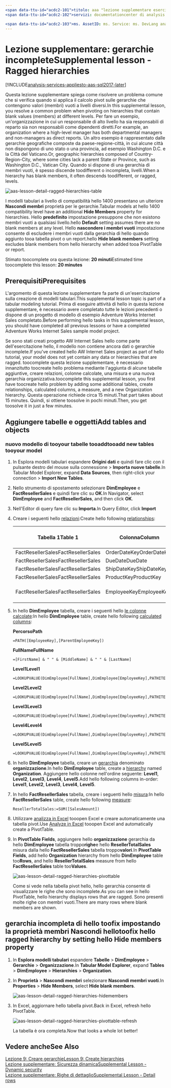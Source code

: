 ```yaml
---
<span data-ttu-id="acdc2-101">titolo: aaa "lezione supplementare esercitazione Azure Analysis Services: gerarchie incomplete | Descrizione di "Microsoft Docs: viene descritto come toofix gerarchie incomplete nell'esercitazione di hello Azure Analysis Services.</span><span class="sxs-lookup"><span data-stu-id="acdc2-101">title: aaa"Azure Analysis Services tutorial supplemental lesson: Ragged hierarchies | Microsoft Docs" description: Describes how toofix ragged hierarchies in hello Azure Analysis Services tutorial.</span></span>
<span data-ttu-id="acdc2-102">servizi: documentationcenter di analysis services: ' autore: manager minewiskan: erikre editor: ' tag: '</span><span class="sxs-lookup"><span data-stu-id="acdc2-102">services: analysis-services documentationcenter: '' author: minewiskan manager: erikre editor: '' tags: ''</span></span>

<span data-ttu-id="acdc2-103">ms. AssetID: ms. Service: ms. DevLang analysis services: ms. topic NA: ms. tgt_pltfrm get-started-article: Workload NA: ms. date na: author 26/05/2017: owend</span><span class="sxs-lookup"><span data-stu-id="acdc2-103">ms.assetid: ms.service: analysis-services ms.devlang: NA ms.topic: get-started-article ms.tgt_pltfrm: NA ms.workload: na ms.date: 05/26/2017 ms.author: owend</span></span>
---
```

# <a name="supplemental-lesson---ragged-hierarchies"></a><span data-ttu-id="acdc2-104">Lezione supplementare: gerarchie incomplete</span><span class="sxs-lookup"><span data-stu-id="acdc2-104">Supplemental lesson - Ragged hierarchies</span></span>

[!INCLUDE[analysis-services-appliesto-aas-sql2017-later](../../../includes/analysis-services-appliesto-aas-sql2017-later.md)]

<span data-ttu-id="acdc2-105">Questa lezione supplementare spiega come risolvere un problema comune che si verifica quando si applica il calcolo pivot sulle gerarchie che contengono valori (membri) vuoti a livelli diversi.</span><span class="sxs-lookup"><span data-stu-id="acdc2-105">In this supplemental lesson, you resolve a common problem when pivoting on hierarchies that contain blank values (members) at different levels.</span></span> <span data-ttu-id="acdc2-106">Per fare un esempio, un'organizzazione in cui un responsabile di alto livello ha sia responsabili di reparto sia non responsabili come dipendenti diretti.</span><span class="sxs-lookup"><span data-stu-id="acdc2-106">For example, an organization where a high-level manager has both departmental managers and non-managers as direct reports.</span></span> <span data-ttu-id="acdc2-107">Un altro esempio è rappresentato dalle gerarchie geografiche composte da paese-regione-città, in cui alcune città non dispongono di uno stato o una provincia, ad esempio Washington D.C. e la Città del Vaticano.</span><span class="sxs-lookup"><span data-stu-id="acdc2-107">Or, geographic hierarchies composed of Country-Region-City, where some cities lack a parent State or Province, such as Washington D.C., Vatican City.</span></span> <span data-ttu-id="acdc2-108">Quando si dispone di una gerarchia di membri vuoti, è spesso discende toodifferent o incompleta, livelli.</span><span class="sxs-lookup"><span data-stu-id="acdc2-108">When a hierarchy has blank members, it often descends toodifferent, or ragged, levels.</span></span>

![aas-lesson-detail-ragged-hierarchies-table](../tutorials/media/aas-lesson-detail-ragged-hierarchies-table.png)

<span data-ttu-id="acdc2-110">I modelli tabulari a livello di compatibilità hello 1400 presentano un ulteriore **Nascondi membri** proprietà per le gerarchie.</span><span class="sxs-lookup"><span data-stu-id="acdc2-110">Tabular models at hello 1400 compatibility level have an additional **Hide Members** property for hierarchies.</span></span> <span data-ttu-id="acdc2-111">Hello **predefinito** impostazione presuppone che non esistono membri vuoti a qualsiasi livello.</span><span class="sxs-lookup"><span data-stu-id="acdc2-111">hello **Default** setting assumes there are no blank members at any level.</span></span> <span data-ttu-id="acdc2-112">Hello **nascondere i membri vuoti** impostazione consente di escludere i membri vuoti dalla gerarchia di hello quando aggiunto tooa tabella pivot o un report.</span><span class="sxs-lookup"><span data-stu-id="acdc2-112">hello **Hide blank members** setting excludes blank members from hello hierarchy when added tooa PivotTable or report.</span></span>  
  
<span data-ttu-id="acdc2-113">Stimato toocomplete ora questa lezione: **20 minuti**</span><span class="sxs-lookup"><span data-stu-id="acdc2-113">Estimated time toocomplete this lesson: **20 minutes**</span></span>  
  
## <a name="prerequisites"></a><span data-ttu-id="acdc2-114">Prerequisiti</span><span class="sxs-lookup"><span data-stu-id="acdc2-114">Prerequisites</span></span>  
<span data-ttu-id="acdc2-115">L'argomento di questa lezione supplementare fa parte di un'esercitazione sulla creazione di modelli tabulari.</span><span class="sxs-lookup"><span data-stu-id="acdc2-115">This supplemental lesson topic is part of a tabular modeling tutorial.</span></span> <span data-ttu-id="acdc2-116">Prima di eseguire attività di hello in questa lezione supplementare, è necessario avere completato tutte le lezioni precedenti o dispone di un progetto di modello di esempio Adventure Works Internet Sales completato.</span><span class="sxs-lookup"><span data-stu-id="acdc2-116">Before performing hello tasks in this supplemental lesson, you should have completed all previous lessons or have a completed Adventure Works Internet Sales sample model project.</span></span> 

<span data-ttu-id="acdc2-117">Se sono stati creati progetto AW Internet Sales hello come parte dell'esercitazione hello, il modello non contiene ancora dati o gerarchie incomplete.</span><span class="sxs-lookup"><span data-stu-id="acdc2-117">If you've created hello AW Internet Sales project as part of hello tutorial, your model does not yet contain any data or hierarchies that are ragged.</span></span> <span data-ttu-id="acdc2-118">toocomplete questa lezione supplementare, è necessario innanzitutto toocreate hello problema mediante l'aggiunta di alcune tabelle aggiuntive, creare relazioni, colonne calcolate, una misura e una nuova gerarchia organizzativa.</span><span class="sxs-lookup"><span data-stu-id="acdc2-118">toocomplete this supplemental lesson, you first have toocreate hello problem by adding some additional tables, create relationships, calculated columns, a measure, and a new Organization hierarchy.</span></span> <span data-ttu-id="acdc2-119">Questa operazione richiede circa 15 minuti.</span><span class="sxs-lookup"><span data-stu-id="acdc2-119">That part takes about 15 minutes.</span></span> <span data-ttu-id="acdc2-120">Quindi, si ottiene toosolve in pochi minuti.</span><span class="sxs-lookup"><span data-stu-id="acdc2-120">Then, you get toosolve it in just a few minutes.</span></span>  

## <a name="add-tables-and-objects"></a><span data-ttu-id="acdc2-121">Aggiungere tabelle e oggetti</span><span class="sxs-lookup"><span data-stu-id="acdc2-121">Add tables and objects</span></span>
  
### <a name="tooadd-new-tables-tooyour-model"></a><span data-ttu-id="acdc2-122">nuovo modello di tooyour tabelle tooadd</span><span class="sxs-lookup"><span data-stu-id="acdc2-122">tooadd new tables tooyour model</span></span>
  
1.  <span data-ttu-id="acdc2-123">In Esplora modelli tabulari espandere **Origini dati** e quindi fare clic con il pulsante destro del mouse sulla connessione > **Importa nuove tabelle**.</span><span class="sxs-lookup"><span data-stu-id="acdc2-123">In Tabular Model Explorer, expand **Data Sources**, then right-click your connection > **Import New Tables**.</span></span>
  
2.  <span data-ttu-id="acdc2-124">Nello strumento di spostamento selezionare **DimEmployee** e **FactResellerSales** e quindi fare clic su **OK**.</span><span class="sxs-lookup"><span data-stu-id="acdc2-124">In Navigator, select **DimEmployee** and **FactResellerSales**, and then click **OK**.</span></span>

3.  <span data-ttu-id="acdc2-125">Nell'Editor di query fare clic su **Importa**.</span><span class="sxs-lookup"><span data-stu-id="acdc2-125">In Query Editor, click **Import**</span></span>

4.  <span data-ttu-id="acdc2-126">Creare i seguenti hello [relazioni](../tutorials/aas-lesson-4-create-relationships.md):</span><span class="sxs-lookup"><span data-stu-id="acdc2-126">Create hello following [relationships](../tutorials/aas-lesson-4-create-relationships.md):</span></span>

    | <span data-ttu-id="acdc2-127">Tabella 1</span><span class="sxs-lookup"><span data-stu-id="acdc2-127">Table 1</span></span>           | <span data-ttu-id="acdc2-128">Colonna</span><span class="sxs-lookup"><span data-stu-id="acdc2-128">Column</span></span>       | <span data-ttu-id="acdc2-129">Direzione del filtro</span><span class="sxs-lookup"><span data-stu-id="acdc2-129">Filter Direction</span></span>   | <span data-ttu-id="acdc2-130">Tabella 2</span><span class="sxs-lookup"><span data-stu-id="acdc2-130">Table 2</span></span>     | <span data-ttu-id="acdc2-131">Colonna</span><span class="sxs-lookup"><span data-stu-id="acdc2-131">Column</span></span>      | <span data-ttu-id="acdc2-132">Attivo</span><span class="sxs-lookup"><span data-stu-id="acdc2-132">Active</span></span> |
    |-------------------|--------------|--------------------|-------------|-------------|--------|
    | <span data-ttu-id="acdc2-133">FactResellerSales</span><span class="sxs-lookup"><span data-stu-id="acdc2-133">FactResellerSales</span></span> | <span data-ttu-id="acdc2-134">OrderDateKey</span><span class="sxs-lookup"><span data-stu-id="acdc2-134">OrderDateKey</span></span> | <span data-ttu-id="acdc2-135">Default</span><span class="sxs-lookup"><span data-stu-id="acdc2-135">Default</span></span>            | <span data-ttu-id="acdc2-136">DimDate</span><span class="sxs-lookup"><span data-stu-id="acdc2-136">DimDate</span></span>     | <span data-ttu-id="acdc2-137">Data</span><span class="sxs-lookup"><span data-stu-id="acdc2-137">Date</span></span>        | <span data-ttu-id="acdc2-138">Sì</span><span class="sxs-lookup"><span data-stu-id="acdc2-138">Yes</span></span>    |
    | <span data-ttu-id="acdc2-139">FactResellerSales</span><span class="sxs-lookup"><span data-stu-id="acdc2-139">FactResellerSales</span></span> | <span data-ttu-id="acdc2-140">DueDate</span><span class="sxs-lookup"><span data-stu-id="acdc2-140">DueDate</span></span>      | <span data-ttu-id="acdc2-141">Default</span><span class="sxs-lookup"><span data-stu-id="acdc2-141">Default</span></span>            | <span data-ttu-id="acdc2-142">DimDate</span><span class="sxs-lookup"><span data-stu-id="acdc2-142">DimDate</span></span>     | <span data-ttu-id="acdc2-143">Data</span><span class="sxs-lookup"><span data-stu-id="acdc2-143">Date</span></span>        | <span data-ttu-id="acdc2-144">No</span><span class="sxs-lookup"><span data-stu-id="acdc2-144">No</span></span>     |
    | <span data-ttu-id="acdc2-145">FactResellerSales</span><span class="sxs-lookup"><span data-stu-id="acdc2-145">FactResellerSales</span></span> | <span data-ttu-id="acdc2-146">ShipDateKey</span><span class="sxs-lookup"><span data-stu-id="acdc2-146">ShipDateKey</span></span>  | <span data-ttu-id="acdc2-147">Default</span><span class="sxs-lookup"><span data-stu-id="acdc2-147">Default</span></span>            | <span data-ttu-id="acdc2-148">DimDate</span><span class="sxs-lookup"><span data-stu-id="acdc2-148">DimDate</span></span>     | <span data-ttu-id="acdc2-149">Data</span><span class="sxs-lookup"><span data-stu-id="acdc2-149">Date</span></span>        | <span data-ttu-id="acdc2-150">No</span><span class="sxs-lookup"><span data-stu-id="acdc2-150">No</span></span>     |
    | <span data-ttu-id="acdc2-151">FactResellerSales</span><span class="sxs-lookup"><span data-stu-id="acdc2-151">FactResellerSales</span></span> | <span data-ttu-id="acdc2-152">ProductKey</span><span class="sxs-lookup"><span data-stu-id="acdc2-152">ProductKey</span></span>   | <span data-ttu-id="acdc2-153">Default</span><span class="sxs-lookup"><span data-stu-id="acdc2-153">Default</span></span>            | <span data-ttu-id="acdc2-154">DimProduct</span><span class="sxs-lookup"><span data-stu-id="acdc2-154">DimProduct</span></span>  | <span data-ttu-id="acdc2-155">ProductKey</span><span class="sxs-lookup"><span data-stu-id="acdc2-155">ProductKey</span></span>  | <span data-ttu-id="acdc2-156">Sì</span><span class="sxs-lookup"><span data-stu-id="acdc2-156">Yes</span></span>    |
    | <span data-ttu-id="acdc2-157">FactResellerSales</span><span class="sxs-lookup"><span data-stu-id="acdc2-157">FactResellerSales</span></span> | <span data-ttu-id="acdc2-158">EmployeeKey</span><span class="sxs-lookup"><span data-stu-id="acdc2-158">EmployeeKey</span></span>  | <span data-ttu-id="acdc2-159">Tabelle tooBoth</span><span class="sxs-lookup"><span data-stu-id="acdc2-159">tooBoth Tables</span></span> | <span data-ttu-id="acdc2-160">DimEmployee</span><span class="sxs-lookup"><span data-stu-id="acdc2-160">DimEmployee</span></span> | <span data-ttu-id="acdc2-161">EmployeeKey</span><span class="sxs-lookup"><span data-stu-id="acdc2-161">EmployeeKey</span></span> | <span data-ttu-id="acdc2-162">Sì</span><span class="sxs-lookup"><span data-stu-id="acdc2-162">Yes</span></span>    |

5. <span data-ttu-id="acdc2-163">In hello **DimEmployee** tabella, creare i seguenti hello [le colonne calcolate](../tutorials/aas-lesson-5-create-calculated-columns.md):</span><span class="sxs-lookup"><span data-stu-id="acdc2-163">In hello **DimEmployee** table, create hello following [calculated columns](../tutorials/aas-lesson-5-create-calculated-columns.md):</span></span> 

    <span data-ttu-id="acdc2-164">**Percorso**</span><span class="sxs-lookup"><span data-stu-id="acdc2-164">**Path**</span></span> 
    ```
    =PATH([EmployeeKey],[ParentEmployeeKey])
    ```

    <span data-ttu-id="acdc2-165">**FullName**</span><span class="sxs-lookup"><span data-stu-id="acdc2-165">**FullName**</span></span> 
    ```
    =[FirstName] & " " & [MiddleName] & " " & [LastName]
    ```

    <span data-ttu-id="acdc2-166">**Level1**</span><span class="sxs-lookup"><span data-stu-id="acdc2-166">**Level1**</span></span> 
    ```
    =LOOKUPVALUE(DimEmployee[FullName],DimEmployee[EmployeeKey],PATHITEM([Path],1,1)) 
    ```

    <span data-ttu-id="acdc2-167">**Level2**</span><span class="sxs-lookup"><span data-stu-id="acdc2-167">**Level2**</span></span> 
    ```
    =LOOKUPVALUE(DimEmployee[FullName],DimEmployee[EmployeeKey],PATHITEM([Path],1,2)) 
    ```

    <span data-ttu-id="acdc2-168">**Level3**</span><span class="sxs-lookup"><span data-stu-id="acdc2-168">**Level3**</span></span> 
    ```
    =LOOKUPVALUE(DimEmployee[FullName],DimEmployee[EmployeeKey],PATHITEM([Path],1,3)) 
    ```

    <span data-ttu-id="acdc2-169">**Level4**</span><span class="sxs-lookup"><span data-stu-id="acdc2-169">**Level4**</span></span> 
    ```
    =LOOKUPVALUE(DimEmployee[FullName],DimEmployee[EmployeeKey],PATHITEM([Path],1,4)) 
    ```

    <span data-ttu-id="acdc2-170">**Level5**</span><span class="sxs-lookup"><span data-stu-id="acdc2-170">**Level5**</span></span> 
    ```
    =LOOKUPVALUE(DimEmployee[FullName],DimEmployee[EmployeeKey],PATHITEM([Path],1,5)) 
    ```

6.  <span data-ttu-id="acdc2-171">In hello **DimEmployee** tabella, creare un [gerarchia](../tutorials/aas-lesson-9-create-hierarchies.md) denominato **organizzazione**.</span><span class="sxs-lookup"><span data-stu-id="acdc2-171">In hello **DimEmployee** table, create a [hierarchy](../tutorials/aas-lesson-9-create-hierarchies.md) named **Organization**.</span></span> <span data-ttu-id="acdc2-172">Aggiungere hello colonne nell'ordine seguente: **Level1**, **Level2**, **Level3**, **Level4**, **Level5**.</span><span class="sxs-lookup"><span data-stu-id="acdc2-172">Add hello following columns in-order: **Level1**, **Level2**, **Level3**, **Level4**, **Level5**.</span></span>

7.  <span data-ttu-id="acdc2-173">In hello **FactResellerSales** tabella, creare i seguenti hello [misura](../tutorials/aas-lesson-6-create-measures.md):</span><span class="sxs-lookup"><span data-stu-id="acdc2-173">In hello **FactResellerSales** table, create hello following [measure](../tutorials/aas-lesson-6-create-measures.md):</span></span>

    ```
    ResellerTotalSales:=SUM([SalesAmount])
    ```

8.  <span data-ttu-id="acdc2-174">Utilizzare [analizza in Excel](../tutorials/aas-lesson-12-analyze-in-excel.md) tooopen Excel e creare automaticamente una tabella pivot.</span><span class="sxs-lookup"><span data-stu-id="acdc2-174">Use [Analyze in Excel](../tutorials/aas-lesson-12-analyze-in-excel.md) tooopen Excel and automatically create a PivotTable.</span></span>

9.  <span data-ttu-id="acdc2-175">In **PivotTable Fields**, aggiungere hello **organizzazione** gerarchia da hello **DimEmployee** tabella troppo**righe**e hello **ResellerTotalSales** misura dalla hello **FactResellerSales** tabella troppo**valori**.</span><span class="sxs-lookup"><span data-stu-id="acdc2-175">In **PivotTable Fields**, add hello **Organization** hierarchy from hello **DimEmployee** table too**Rows**, and hello **ResellerTotalSales** measure from hello **FactResellerSales**  table too**Values**.</span></span>

    ![aas-lesson-detail-ragged-hierarchies-pivottable](../tutorials/media/aas-lesson-detail-ragged-hierarchies-pivottable.png)

    <span data-ttu-id="acdc2-177">Come si vede nella tabella pivot hello, hello gerarchia consente di visualizzare le righe che sono incomplete.</span><span class="sxs-lookup"><span data-stu-id="acdc2-177">As you can see in hello PivotTable, hello hierarchy displays rows that are ragged.</span></span> <span data-ttu-id="acdc2-178">Sono presenti molte righe con membri vuoti.</span><span class="sxs-lookup"><span data-stu-id="acdc2-178">There are many rows where blank members are shown.</span></span>

## <a name="toofix-hello-ragged-hierarchy-by-setting-hello-hide-members-property"></a><span data-ttu-id="acdc2-179">gerarchia incompleta di hello toofix impostando la proprietà membri Nascondi hello</span><span class="sxs-lookup"><span data-stu-id="acdc2-179">toofix hello ragged hierarchy by setting hello Hide members property</span></span>

1.  <span data-ttu-id="acdc2-180">In **Esplora modelli tabulari** espandere **Tabelle** > **DimEmployee** > **Gerarchie** > **Organizzazione**.</span><span class="sxs-lookup"><span data-stu-id="acdc2-180">In **Tabular Model Explorer**, expand **Tables** > **DimEmployee** > **Hierarchies** > **Organization**.</span></span>

2.  <span data-ttu-id="acdc2-181">In **Proprietà** > **Nascondi membri** selezionare **Nascondi membri vuoti**.</span><span class="sxs-lookup"><span data-stu-id="acdc2-181">In **Properties** > **Hide Members**, select **Hide blank members**.</span></span> 

    ![aas-lesson-detail-ragged-hierarchies-hidemembers](../tutorials/media/aas-lesson-detail-ragged-hierarchies-hidemembers.png)

3.  <span data-ttu-id="acdc2-183">In Excel, aggiornare hello tabella pivot.</span><span class="sxs-lookup"><span data-stu-id="acdc2-183">Back in Excel, refresh hello PivotTable.</span></span> 

    ![aas-lesson-detail-ragged-hierarchies-pivottable-refresh](../tutorials/media/aas-lesson-detail-ragged-hierarchies-pivottable-refresh.png)

    <span data-ttu-id="acdc2-185">La tabella è ora completa.</span><span class="sxs-lookup"><span data-stu-id="acdc2-185">Now that looks a whole lot better!</span></span>

## <a name="see-also"></a><span data-ttu-id="acdc2-186">Vedere anche</span><span class="sxs-lookup"><span data-stu-id="acdc2-186">See Also</span></span>   
[<span data-ttu-id="acdc2-187">Lezione 9: Creare gerarchie</span><span class="sxs-lookup"><span data-stu-id="acdc2-187">Lesson 9: Create hierarchies</span></span>](../tutorials/aas-lesson-9-create-hierarchies.md)  
[<span data-ttu-id="acdc2-188">Lezione supplementare: Sicurezza dinamica</span><span class="sxs-lookup"><span data-stu-id="acdc2-188">Supplemental Lesson - Dynamic security</span></span>](../tutorials/aas-supplemental-lesson-dynamic-security.md)  
[<span data-ttu-id="acdc2-189">Lezione supplementare: Righe di dettaglio</span><span class="sxs-lookup"><span data-stu-id="acdc2-189">Supplemental Lesson - Detail rows</span></span>](../tutorials/aas-supplemental-lesson-detail-rows.md)  
